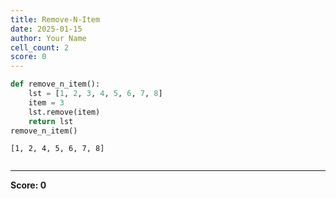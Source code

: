 ```yaml
---
title: Remove-N-Item
date: 2025-01-15
author: Your Name
cell_count: 2
score: 0
---
```


```python
def remove_n_item():
    lst = [1, 2, 3, 4, 5, 6, 7, 8]
    item = 3
    lst.remove(item)
    return lst
remove_n_item()
```




    [1, 2, 4, 5, 6, 7, 8]




```python

```


---
**Score: 0**
